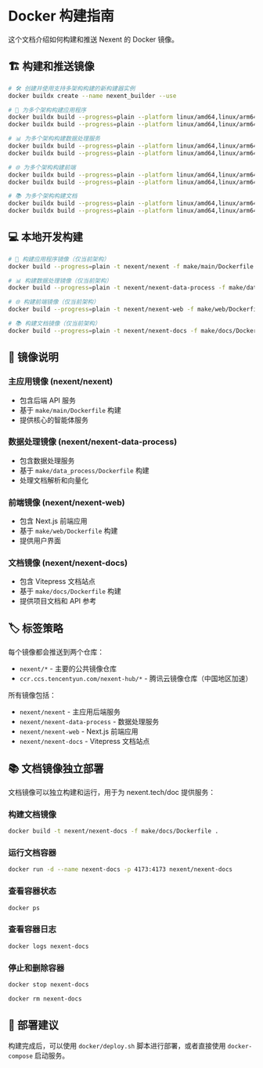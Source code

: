 # Docker 构建指南

这个文档介绍如何构建和推送 Nexent 的 Docker 镜像。

## 🏗️ 构建和推送镜像

```bash
# 🛠️ 创建并使用支持多架构构建的新构建器实例
docker buildx create --name nexent_builder --use

# 🚀 为多个架构构建应用程序
docker buildx build --progress=plain --platform linux/amd64,linux/arm64 -t nexent/nexent -f make/main/Dockerfile . --push
docker buildx build --progress=plain --platform linux/amd64,linux/arm64 -t ccr.ccs.tencentyun.com/nexent-hub/nexent -f make/web/Dockerfile . --push

# 📊 为多个架构构建数据处理服务
docker buildx build --progress=plain --platform linux/amd64,linux/arm64 -t nexent/nexent-data-process -f make/data_process/Dockerfile . --push
docker buildx build --progress=plain --platform linux/amd64,linux/arm64 -t ccr.ccs.tencentyun.com/nexent-hub/nexent-data-process -f make/web/Dockerfile . --push

# 🌐 为多个架构构建前端
docker buildx build --progress=plain --platform linux/amd64,linux/arm64 -t nexent/nexent-web -f make/web/Dockerfile . --push
docker buildx build --progress=plain --platform linux/amd64,linux/arm64 -t ccr.ccs.tencentyun.com/nexent-hub/nexent-web -f make/web/Dockerfile . --push

# 📚 为多个架构构建文档
docker buildx build --progress=plain --platform linux/amd64,linux/arm64 -t nexent/nexent-docs -f make/docs/Dockerfile . --push
docker buildx build --progress=plain --platform linux/amd64,linux/arm64 -t ccr.ccs.tencentyun.com/nexent-hub/nexent-docs -f make/docs/Dockerfile . --push
```

## 💻 本地开发构建

```bash
# 🚀 构建应用程序镜像（仅当前架构）
docker build --progress=plain -t nexent/nexent -f make/main/Dockerfile .

# 📊 构建数据处理镜像（仅当前架构）
docker build --progress=plain -t nexent/nexent-data-process -f make/data_process/Dockerfile .

# 🌐 构建前端镜像（仅当前架构）
docker build --progress=plain -t nexent/nexent-web -f make/web/Dockerfile .

# 📚 构建文档镜像（仅当前架构）
docker build --progress=plain -t nexent/nexent-docs -f make/docs/Dockerfile .
```

## 🔧 镜像说明

### 主应用镜像 (nexent/nexent)
- 包含后端 API 服务
- 基于 `make/main/Dockerfile` 构建
- 提供核心的智能体服务

### 数据处理镜像 (nexent/nexent-data-process)
- 包含数据处理服务
- 基于 `make/data_process/Dockerfile` 构建
- 处理文档解析和向量化

### 前端镜像 (nexent/nexent-web)
- 包含 Next.js 前端应用
- 基于 `make/web/Dockerfile` 构建
- 提供用户界面

### 文档镜像 (nexent/nexent-docs)
- 包含 Vitepress 文档站点
- 基于 `make/docs/Dockerfile` 构建
- 提供项目文档和 API 参考

## 🏷️ 标签策略

每个镜像都会推送到两个仓库：
- `nexent/*` - 主要的公共镜像仓库
- `ccr.ccs.tencentyun.com/nexent-hub/*` - 腾讯云镜像仓库（中国地区加速）

所有镜像包括：
- `nexent/nexent` - 主应用后端服务
- `nexent/nexent-data-process` - 数据处理服务  
- `nexent/nexent-web` - Next.js 前端应用
- `nexent/nexent-docs` - Vitepress 文档站点

## 📚 文档镜像独立部署

文档镜像可以独立构建和运行，用于为 nexent.tech/doc 提供服务：

### 构建文档镜像

```bash
docker build -t nexent/nexent-docs -f make/docs/Dockerfile .
```

### 运行文档容器

```bash
docker run -d --name nexent-docs -p 4173:4173 nexent/nexent-docs
```

### 查看容器状态

```bash
docker ps
```

### 查看容器日志

```bash
docker logs nexent-docs
```

### 停止和删除容器

```bash
docker stop nexent-docs
```

```bash
docker rm nexent-docs
```

## 🚀 部署建议

构建完成后，可以使用 `docker/deploy.sh` 脚本进行部署，或者直接使用 `docker-compose` 启动服务。